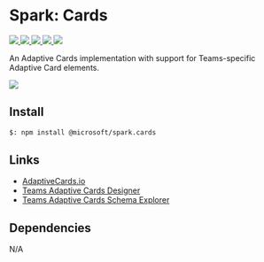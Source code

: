 # Spark: Cards

<p>
    <a href="https://www.npmjs.com/package/@microsoft/spark.cards" target="_blank">
        <img src="https://img.shields.io/npm/v/@microsoft/spark.cards" />
    </a>
    <a href="https://www.npmjs.com/package/@microsoft/spark.cards?activeTab=code" target="_blank">
        <img src="https://img.shields.io/bundlephobia/min/@microsoft/spark.cards" />
    </a>
    <a href="https://www.npmjs.com/package/@microsoft/spark.cards?activeTab=dependencies" target="_blank">
        <img src="https://img.shields.io/librariesio/release/npm/@microsoft/spark.cards" />
    </a>
    <a href="https://www.npmjs.com/package/@microsoft/spark.cards" target="_blank">
        <img src="https://img.shields.io/npm/dw/@microsoft/spark.cards" />
    </a>
    <a href="https://microsoft.github.io/spark.js" target="_blank">
        <img src="https://img.shields.io/badge/📖 docs-open-blue" />
    </a>
</p>

An Adaptive Cards implementation with support for Teams-specific Adaptive Card elements.

<a href="https://microsoft.github.io/spark.js/2.getting-started/index.html" target="_blank">
    <img src="https://img.shields.io/badge/📖 Getting Started-blue?style=for-the-badge" />
</a>

## Install

```bash
$: npm install @microsoft/spark.cards
```

## Links

- [AdaptiveCards.io](https://adaptivecards.io/)
- [Teams Adaptive Cards Designer](https://aka.ms/acdesignerbeta)
- [Teams Adaptive Cards Schema Explorer](https://aka.ms/acexplorer)

## Dependencies

N/A
